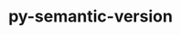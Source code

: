 ---
title: "py-semantic-version"
layout: cache
categories: [package, develop]
meta: {"compilers": ["apple-clang@=16.0.0", "gcc@=11.1.0", "gcc@=11.4.0", "gcc@=13.2.0", "gcc@=7.5.0", "gcc@=9.4.0", "oneapi@=2024.2.1"], "num_specs": 75, "num_specs_by_stack": {"data-vis-sdk": 4, "e4s": 9, "e4s-neoverse-v2": 5, "e4s-neoverse_v1": 4, "e4s-oneapi": 9, "e4s-power": 3, "ml-darwin-aarch64-mps": 9, "ml-linux-aarch64-cpu": 12, "ml-linux-aarch64-cuda": 12, "ml-linux-x86_64-cpu": 12, "ml-linux-x86_64-cuda": 12, "ml-linux-x86_64-rocm": 4, "radiuss": 8, "root": 75}, "oss": ["sequoia", "ubuntu18.04", "ubuntu20.04", "ubuntu22.04", "ubuntu24.04"], "platforms": ["darwin", "linux"], "stacks": ["data-vis-sdk", "e4s", "e4s-neoverse-v2", "e4s-neoverse_v1", "e4s-oneapi", "e4s-power", "ml-darwin-aarch64-mps", "ml-linux-aarch64-cpu", "ml-linux-aarch64-cuda", "ml-linux-x86_64-cpu", "ml-linux-x86_64-cuda", "ml-linux-x86_64-rocm", "radiuss", "root"], "targets": ["aarch64", "neoverse_v1", "neoverse_v2", "ppc64le", "x86_64_v3"], "versions": ["2.10.0"]}
spec_details: [{"compiler": "gcc@=11.4.0", "hash": "2fefme5cqx4peatc3eexvbboblnjaj3s", "os": "ubuntu22.04", "platform": "linux", "size": "-", "stacks": ["e4s", "root"], "target": "x86_64_v3", "variants": ["build_system=python_pip"], "versions": ["2.10.0"]}, {"compiler": "apple-clang@=16.0.0", "hash": "2ry24m2pv4ohqwwaeav3rzxult5y5gba", "os": "sequoia", "platform": "darwin", "size": "-", "stacks": ["ml-darwin-aarch64-mps", "root"], "target": "aarch64", "variants": ["build_system=python_pip"], "versions": ["2.10.0"]}, {"compiler": "gcc@=9.4.0", "hash": "2s4xmuuhsisb7cbp3ktxxfhplgux7cht", "os": "ubuntu20.04", "platform": "linux", "size": "-", "stacks": ["e4s-power", "root"], "target": "ppc64le", "variants": ["build_system=python_pip"], "versions": ["2.10.0"]}, {"compiler": "gcc@=13.2.0", "hash": "36qhwjaxaeq3gpszoquy3aljgscw5qiq", "os": "ubuntu24.04", "platform": "linux", "size": "-", "stacks": ["ml-linux-aarch64-cpu", "ml-linux-aarch64-cuda", "root"], "target": "aarch64", "variants": ["build_system=python_pip"], "versions": ["2.10.0"]}, {"compiler": "oneapi@=2024.2.1", "hash": "3mrmz33an4pajesjqgzf7gvz5ym7ozw3", "os": "ubuntu22.04", "platform": "linux", "size": "-", "stacks": ["e4s-oneapi", "root"], "target": "x86_64_v3", "variants": ["build_system=python_pip"], "versions": ["2.10.0"]}, {"compiler": "gcc@=11.1.0", "hash": "47bpgmbctbcvv2od236zgtri6ljtt2e4", "os": "ubuntu20.04", "platform": "linux", "size": "-", "stacks": ["data-vis-sdk", "root"], "target": "x86_64_v3", "variants": ["build_system=python_pip"], "versions": ["2.10.0"]}, {"compiler": "gcc@=13.2.0", "hash": "4fts5euuuzhjjvpgacmw4mkh37yxx46u", "os": "ubuntu24.04", "platform": "linux", "size": "-", "stacks": ["ml-linux-aarch64-cpu", "ml-linux-aarch64-cuda", "root"], "target": "aarch64", "variants": ["build_system=python_pip"], "versions": ["2.10.0"]}, {"compiler": "gcc@=7.5.0", "hash": "4lrqwnkilehl7dfkenov5dfumbjfya66", "os": "ubuntu18.04", "platform": "linux", "size": "-", "stacks": ["radiuss", "root"], "target": "x86_64_v3", "variants": ["build_system=python_pip"], "versions": ["2.10.0"]}, {"compiler": "oneapi@=2024.2.1", "hash": "5gl7ttc2smhlondkf7cblf4ggdlrdhnb", "os": "ubuntu22.04", "platform": "linux", "size": "-", "stacks": ["e4s-oneapi", "root"], "target": "x86_64_v3", "variants": ["build_system=python_pip"], "versions": ["2.10.0"]}, {"compiler": "gcc@=7.5.0", "hash": "5i43sxxbmiv2zp4vrdpsiszhsgudzlwk", "os": "ubuntu18.04", "platform": "linux", "size": "-", "stacks": ["radiuss", "root"], "target": "x86_64_v3", "variants": ["build_system=python_pip"], "versions": ["2.10.0"]}, {"compiler": "gcc@=7.5.0", "hash": "5r7vj35n5ggspvclligsp7cvutiulcd2", "os": "ubuntu18.04", "platform": "linux", "size": "-", "stacks": ["radiuss", "root"], "target": "x86_64_v3", "variants": ["build_system=python_pip"], "versions": ["2.10.0"]}, {"compiler": "gcc@=11.4.0", "hash": "5xi2sqgxmjparilxude5qnaq3zv7id43", "os": "ubuntu22.04", "platform": "linux", "size": "-", "stacks": ["e4s-neoverse_v1", "root"], "target": "neoverse_v1", "variants": ["build_system=python_pip"], "versions": ["2.10.0"]}, {"compiler": "gcc@=13.2.0", "hash": "5zb5deevti25eyynzndvzypt2f32s2dd", "os": "ubuntu24.04", "platform": "linux", "size": "-", "stacks": ["ml-linux-x86_64-cpu", "ml-linux-x86_64-cuda", "root"], "target": "x86_64_v3", "variants": ["build_system=python_pip"], "versions": ["2.10.0"]}, {"compiler": "gcc@=13.2.0", "hash": "6gv6ga7urfhlktbqvwcfhhgblcszftr2", "os": "ubuntu24.04", "platform": "linux", "size": "-", "stacks": ["ml-linux-x86_64-cpu", "ml-linux-x86_64-cuda", "ml-linux-x86_64-rocm", "root"], "target": "x86_64_v3", "variants": ["build_system=python_pip"], "versions": ["2.10.0"]}, {"compiler": "gcc@=11.4.0", "hash": "7jfj4wqlurxunjtpyze7pxqeheyypcl2", "os": "ubuntu22.04", "platform": "linux", "size": "-", "stacks": ["e4s", "root"], "target": "x86_64_v3", "variants": ["build_system=python_pip"], "versions": ["2.10.0"]}, {"compiler": "gcc@=11.1.0", "hash": "a4dqkh6krsovuys7c3qbt3kz22gnewj4", "os": "ubuntu20.04", "platform": "linux", "size": "-", "stacks": ["data-vis-sdk", "root"], "target": "x86_64_v3", "variants": ["build_system=python_pip"], "versions": ["2.10.0"]}, {"compiler": "gcc@=13.2.0", "hash": "ahoffwp5hazle4kuaeby5cjvgtatfa2u", "os": "ubuntu24.04", "platform": "linux", "size": "-", "stacks": ["ml-linux-x86_64-cpu", "ml-linux-x86_64-cuda", "ml-linux-x86_64-rocm", "root"], "target": "x86_64_v3", "variants": ["build_system=python_pip"], "versions": ["2.10.0"]}, {"compiler": "gcc@=13.2.0", "hash": "bpeefnkptr3r2dnogrlell5rlbgpo73z", "os": "ubuntu24.04", "platform": "linux", "size": "-", "stacks": ["ml-linux-aarch64-cpu", "ml-linux-aarch64-cuda", "root"], "target": "aarch64", "variants": ["build_system=python_pip"], "versions": ["2.10.0"]}, {"compiler": "gcc@=11.4.0", "hash": "bvux2fuyv2635qwb27r44qwmyommtoar", "os": "ubuntu22.04", "platform": "linux", "size": "-", "stacks": ["e4s-neoverse-v2", "root"], "target": "neoverse_v2", "variants": ["build_system=python_pip"], "versions": ["2.10.0"]}, {"compiler": "oneapi@=2024.2.1", "hash": "curxuxx7khb5a2gcrtcgi7jjnhj7dmqx", "os": "ubuntu22.04", "platform": "linux", "size": "-", "stacks": ["e4s-oneapi", "root"], "target": "x86_64_v3", "variants": ["build_system=python_pip"], "versions": ["2.10.0"]}, {"compiler": "gcc@=11.4.0", "hash": "cxydepc3n4ix7iwegzg43ilsuap6uudw", "os": "ubuntu22.04", "platform": "linux", "size": "-", "stacks": ["e4s-neoverse_v1", "root"], "target": "neoverse_v1", "variants": ["build_system=python_pip"], "versions": ["2.10.0"]}, {"compiler": "gcc@=13.2.0", "hash": "czwgehpennuzm2sm2kgonz6ve345kzcv", "os": "ubuntu24.04", "platform": "linux", "size": "-", "stacks": ["ml-linux-x86_64-cpu", "ml-linux-x86_64-cuda", "ml-linux-x86_64-rocm", "root"], "target": "x86_64_v3", "variants": ["build_system=python_pip"], "versions": ["2.10.0"]}, {"compiler": "gcc@=13.2.0", "hash": "ddnupdp2ndzfl7peivjifgmcvnaah5mc", "os": "ubuntu24.04", "platform": "linux", "size": "-", "stacks": ["ml-linux-aarch64-cpu", "ml-linux-aarch64-cuda", "root"], "target": "aarch64", "variants": ["build_system=python_pip"], "versions": ["2.10.0"]}, {"compiler": "gcc@=13.2.0", "hash": "dzdjeppualnasnssm5pwb25m3dhinu2c", "os": "ubuntu24.04", "platform": "linux", "size": "-", "stacks": ["ml-linux-aarch64-cpu", "ml-linux-aarch64-cuda", "root"], "target": "aarch64", "variants": ["build_system=python_pip"], "versions": ["2.10.0"]}, {"compiler": "oneapi@=2024.2.1", "hash": "egnjmnfoak7snih3nkdcpwfkgzjz447h", "os": "ubuntu22.04", "platform": "linux", "size": "-", "stacks": ["e4s-oneapi", "root"], "target": "x86_64_v3", "variants": ["build_system=python_pip"], "versions": ["2.10.0"]}, {"compiler": "gcc@=11.4.0", "hash": "ehktwen2qusss4urrxr4jilq26ls66e7", "os": "ubuntu22.04", "platform": "linux", "size": "-", "stacks": ["e4s-neoverse_v1", "root"], "target": "neoverse_v1", "variants": ["build_system=python_pip"], "versions": ["2.10.0"]}, {"compiler": "apple-clang@=16.0.0", "hash": "elqzwdyj2cw3ydhielzwgxlckaiudfd2", "os": "sequoia", "platform": "darwin", "size": "-", "stacks": ["ml-darwin-aarch64-mps", "root"], "target": "aarch64", "variants": ["build_system=python_pip"], "versions": ["2.10.0"]}, {"compiler": "gcc@=13.2.0", "hash": "f7l3xxzt3esokdm7n7gh2ysk4pqb5vix", "os": "ubuntu24.04", "platform": "linux", "size": "-", "stacks": ["ml-linux-aarch64-cpu", "ml-linux-aarch64-cuda", "root"], "target": "aarch64", "variants": ["build_system=python_pip"], "versions": ["2.10.0"]}, {"compiler": "gcc@=7.5.0", "hash": "fhs34u657cmsmxmcvvtj6ohomoxgpka4", "os": "ubuntu18.04", "platform": "linux", "size": "-", "stacks": ["radiuss", "root"], "target": "x86_64_v3", "variants": ["build_system=python_pip"], "versions": ["2.10.0"]}, {"compiler": "gcc@=11.4.0", "hash": "fzh6mna7fav6e2f5tywjpvkuhnnhonpv", "os": "ubuntu22.04", "platform": "linux", "size": "-", "stacks": ["e4s", "root"], "target": "x86_64_v3", "variants": ["build_system=python_pip"], "versions": ["2.10.0"]}, {"compiler": "apple-clang@=16.0.0", "hash": "g2yowxd6rana4cmlurqbftt3qxb4gfkx", "os": "sequoia", "platform": "darwin", "size": "-", "stacks": ["ml-darwin-aarch64-mps", "root"], "target": "aarch64", "variants": ["build_system=python_pip"], "versions": ["2.10.0"]}, {"compiler": "apple-clang@=16.0.0", "hash": "gd6dgwsm7lyc66pf6msiparq7dtkyggk", "os": "sequoia", "platform": "darwin", "size": "-", "stacks": ["ml-darwin-aarch64-mps", "root"], "target": "aarch64", "variants": ["build_system=python_pip"], "versions": ["2.10.0"]}, {"compiler": "gcc@=13.2.0", "hash": "ggga7qqsx5n3yjh5b72kjfbdmaqmekvc", "os": "ubuntu24.04", "platform": "linux", "size": "-", "stacks": ["ml-linux-aarch64-cpu", "ml-linux-aarch64-cuda", "root"], "target": "aarch64", "variants": ["build_system=python_pip"], "versions": ["2.10.0"]}, {"compiler": "oneapi@=2024.2.1", "hash": "hspg6mcfuclz5yjirirkpxyve4qfsb6r", "os": "ubuntu22.04", "platform": "linux", "size": "-", "stacks": ["e4s-oneapi", "root"], "target": "x86_64_v3", "variants": ["build_system=python_pip"], "versions": ["2.10.0"]}, {"compiler": "gcc@=11.4.0", "hash": "i27fqdv4edukxffiyagnfbntmscrd5l5", "os": "ubuntu22.04", "platform": "linux", "size": "-", "stacks": ["e4s", "root"], "target": "x86_64_v3", "variants": ["build_system=python_pip"], "versions": ["2.10.0"]}, {"compiler": "gcc@=13.2.0", "hash": "i7h3z3kziajinwsw53emvvsp2puwd7c4", "os": "ubuntu24.04", "platform": "linux", "size": "-", "stacks": ["ml-linux-x86_64-cpu", "ml-linux-x86_64-cuda", "root"], "target": "x86_64_v3", "variants": ["build_system=python_pip"], "versions": ["2.10.0"]}, {"compiler": "gcc@=13.2.0", "hash": "ig75n7pmsjx3p6jet2ojbiwxwic4c5n7", "os": "ubuntu24.04", "platform": "linux", "size": "-", "stacks": ["ml-linux-x86_64-cpu", "ml-linux-x86_64-cuda", "root"], "target": "x86_64_v3", "variants": ["build_system=python_pip"], "versions": ["2.10.0"]}, {"compiler": "gcc@=11.1.0", "hash": "ivtgsbrdfzyrh22valxmoe2ywid5fcwa", "os": "ubuntu20.04", "platform": "linux", "size": "-", "stacks": ["data-vis-sdk", "root"], "target": "x86_64_v3", "variants": ["build_system=python_pip"], "versions": ["2.10.0"]}, {"compiler": "apple-clang@=16.0.0", "hash": "jicp2wzri5gcscel4vmhwkkncyyfhkie", "os": "sequoia", "platform": "darwin", "size": "-", "stacks": ["ml-darwin-aarch64-mps", "root"], "target": "aarch64", "variants": ["build_system=python_pip"], "versions": ["2.10.0"]}, {"compiler": "gcc@=11.4.0", "hash": "jsjfctm3zelqcftmru4rj4omcae2khda", "os": "ubuntu22.04", "platform": "linux", "size": "-", "stacks": ["e4s", "root"], "target": "x86_64_v3", "variants": ["build_system=python_pip"], "versions": ["2.10.0"]}, {"compiler": "gcc@=13.2.0", "hash": "jz55vqys2avtrah5kayi6njkgrj32zog", "os": "ubuntu24.04", "platform": "linux", "size": "-", "stacks": ["ml-linux-x86_64-cpu", "ml-linux-x86_64-cuda", "root"], "target": "x86_64_v3", "variants": ["build_system=python_pip"], "versions": ["2.10.0"]}, {"compiler": "gcc@=13.2.0", "hash": "k2e2eqmjs6th6eouxnc2vdzl4rz63vdr", "os": "ubuntu24.04", "platform": "linux", "size": "-", "stacks": ["ml-linux-x86_64-cpu", "ml-linux-x86_64-cuda", "root"], "target": "x86_64_v3", "variants": ["build_system=python_pip"], "versions": ["2.10.0"]}, {"compiler": "apple-clang@=16.0.0", "hash": "k3ppapnp2pecqs6l7xfpm2viiheu5r6u", "os": "sequoia", "platform": "darwin", "size": "-", "stacks": ["ml-darwin-aarch64-mps", "root"], "target": "aarch64", "variants": ["build_system=python_pip"], "versions": ["2.10.0"]}, {"compiler": "gcc@=13.2.0", "hash": "kdlqxaiojycamnctibdpz6oi2gycepgx", "os": "ubuntu24.04", "platform": "linux", "size": "-", "stacks": ["ml-linux-aarch64-cpu", "ml-linux-aarch64-cuda", "root"], "target": "aarch64", "variants": ["build_system=python_pip"], "versions": ["2.10.0"]}, {"compiler": "gcc@=9.4.0", "hash": "khnvzs555dfr27lemrbnhwbm7w3oisbv", "os": "ubuntu20.04", "platform": "linux", "size": "-", "stacks": ["e4s-power", "root"], "target": "ppc64le", "variants": ["build_system=python_pip"], "versions": ["2.10.0"]}, {"compiler": "apple-clang@=16.0.0", "hash": "kjhefxk3sekofagmht5q3bogh3spkvzl", "os": "sequoia", "platform": "darwin", "size": "-", "stacks": ["ml-darwin-aarch64-mps", "root"], "target": "aarch64", "variants": ["build_system=python_pip"], "versions": ["2.10.0"]}, {"compiler": "gcc@=13.2.0", "hash": "l4bntzzqko4gxbfydt52qtsb6owg5at2", "os": "ubuntu24.04", "platform": "linux", "size": "-", "stacks": ["ml-linux-x86_64-cpu", "ml-linux-x86_64-cuda", "root"], "target": "x86_64_v3", "variants": ["build_system=python_pip"], "versions": ["2.10.0"]}, {"compiler": "gcc@=7.5.0", "hash": "mcpa4vsn7bfow2rf5lrri7i6b62aejvz", "os": "ubuntu18.04", "platform": "linux", "size": "-", "stacks": ["radiuss", "root"], "target": "x86_64_v3", "variants": ["build_system=python_pip"], "versions": ["2.10.0"]}, {"compiler": "gcc@=7.5.0", "hash": "mwofpzfljpb4abhvpiums4m7e67ifsqp", "os": "ubuntu18.04", "platform": "linux", "size": "-", "stacks": ["radiuss", "root"], "target": "x86_64_v3", "variants": ["build_system=python_pip"], "versions": ["2.10.0"]}, {"compiler": "gcc@=9.4.0", "hash": "myhf7q6z2o2lsaqy3qxyovxqewkkyoyf", "os": "ubuntu20.04", "platform": "linux", "size": "-", "stacks": ["e4s-power", "root"], "target": "ppc64le", "variants": ["build_system=python_pip"], "versions": ["2.10.0"]}, {"compiler": "gcc@=7.5.0", "hash": "n6hvzqdyfzcifd27bkmiqno7kdmftktv", "os": "ubuntu18.04", "platform": "linux", "size": "-", "stacks": ["radiuss", "root"], "target": "x86_64_v3", "variants": ["build_system=python_pip"], "versions": ["2.10.0"]}, {"compiler": "gcc@=13.2.0", "hash": "no3aahvdpyrbsj6dlfyzrszdaif3ojal", "os": "ubuntu24.04", "platform": "linux", "size": "-", "stacks": ["ml-linux-aarch64-cpu", "ml-linux-aarch64-cuda", "root"], "target": "aarch64", "variants": ["build_system=python_pip"], "versions": ["2.10.0"]}, {"compiler": "gcc@=13.2.0", "hash": "nyhnlm5wbnjylwgeyhwvs57mw767sz3l", "os": "ubuntu24.04", "platform": "linux", "size": "-", "stacks": ["ml-linux-aarch64-cpu", "ml-linux-aarch64-cuda", "root"], "target": "aarch64", "variants": ["build_system=python_pip"], "versions": ["2.10.0"]}, {"compiler": "apple-clang@=16.0.0", "hash": "ovef6fsepm4x4emfbg5ja3f2pzqvwrcn", "os": "sequoia", "platform": "darwin", "size": "-", "stacks": ["ml-darwin-aarch64-mps", "root"], "target": "aarch64", "variants": ["build_system=python_pip"], "versions": ["2.10.0"]}, {"compiler": "oneapi@=2024.2.1", "hash": "owibavqr6mrovbdmcwryofsxwcrmpokk", "os": "ubuntu22.04", "platform": "linux", "size": "-", "stacks": ["e4s-oneapi", "root"], "target": "x86_64_v3", "variants": ["build_system=python_pip"], "versions": ["2.10.0"]}, {"compiler": "gcc@=7.5.0", "hash": "oy2bsger2d4snd2o63cs5yhfj7ljjtv5", "os": "ubuntu18.04", "platform": "linux", "size": "-", "stacks": ["radiuss", "root"], "target": "x86_64_v3", "variants": ["build_system=python_pip"], "versions": ["2.10.0"]}, {"compiler": "gcc@=11.4.0", "hash": "puvnwzoxksnj237zbq5qffpyo7iuetae", "os": "ubuntu22.04", "platform": "linux", "size": "-", "stacks": ["e4s", "root"], "target": "x86_64_v3", "variants": ["build_system=python_pip"], "versions": ["2.10.0"]}, {"compiler": "gcc@=13.2.0", "hash": "q5kicbllq27abql6uxtcmvorgooobdxz", "os": "ubuntu24.04", "platform": "linux", "size": "-", "stacks": ["ml-linux-aarch64-cpu", "ml-linux-aarch64-cuda", "root"], "target": "aarch64", "variants": ["build_system=python_pip"], "versions": ["2.10.0"]}, {"compiler": "gcc@=13.2.0", "hash": "r2cmrg56gneixrteydfwnz4skjbp4wg4", "os": "ubuntu24.04", "platform": "linux", "size": "-", "stacks": ["ml-linux-x86_64-cpu", "ml-linux-x86_64-cuda", "root"], "target": "x86_64_v3", "variants": ["build_system=python_pip"], "versions": ["2.10.0"]}, {"compiler": "gcc@=11.4.0", "hash": "rmbms3tw7aeogugbxjpneffj4ykajpbf", "os": "ubuntu22.04", "platform": "linux", "size": "-", "stacks": ["e4s", "root"], "target": "x86_64_v3", "variants": ["build_system=python_pip"], "versions": ["2.10.0"]}, {"compiler": "gcc@=11.4.0", "hash": "rn2hzjsgpfr3cwl2565tqqfxcjvtrxle", "os": "ubuntu22.04", "platform": "linux", "size": "-", "stacks": ["e4s-neoverse-v2", "root"], "target": "neoverse_v2", "variants": ["build_system=python_pip"], "versions": ["2.10.0"]}, {"compiler": "oneapi@=2024.2.1", "hash": "szkpg6jpvagxoppasonklkug56ij5hhe", "os": "ubuntu22.04", "platform": "linux", "size": "-", "stacks": ["e4s-oneapi", "root"], "target": "x86_64_v3", "variants": ["build_system=python_pip"], "versions": ["2.10.0"]}, {"compiler": "gcc@=11.4.0", "hash": "udgjcukzeqo7ai4fanb27c7n4jdq2bkk", "os": "ubuntu22.04", "platform": "linux", "size": "-", "stacks": ["e4s-neoverse-v2", "root"], "target": "neoverse_v2", "variants": ["build_system=python_pip"], "versions": ["2.10.0"]}, {"compiler": "gcc@=11.1.0", "hash": "ugtwsivpla4isesp5ld62phbhpaurq2g", "os": "ubuntu20.04", "platform": "linux", "size": "-", "stacks": ["data-vis-sdk", "root"], "target": "x86_64_v3", "variants": ["build_system=python_pip"], "versions": ["2.10.0"]}, {"compiler": "gcc@=13.2.0", "hash": "ujxhzfl75msq2pmf6dm66vrr37kpzef5", "os": "ubuntu24.04", "platform": "linux", "size": "-", "stacks": ["ml-linux-x86_64-cpu", "ml-linux-x86_64-cuda", "ml-linux-x86_64-rocm", "root"], "target": "x86_64_v3", "variants": ["build_system=python_pip"], "versions": ["2.10.0"]}, {"compiler": "oneapi@=2024.2.1", "hash": "utemcnyofkyuti6mcu4j6s5to2mdzemj", "os": "ubuntu22.04", "platform": "linux", "size": "-", "stacks": ["e4s-oneapi", "root"], "target": "x86_64_v3", "variants": ["build_system=python_pip"], "versions": ["2.10.0"]}, {"compiler": "apple-clang@=16.0.0", "hash": "vf7uxkqyc2kmdz7htocp5lsj77zpaeva", "os": "sequoia", "platform": "darwin", "size": "-", "stacks": ["ml-darwin-aarch64-mps", "root"], "target": "aarch64", "variants": ["build_system=python_pip"], "versions": ["2.10.0"]}, {"compiler": "gcc@=13.2.0", "hash": "vhrw3woqrbzzc7rhdgskebmnmcvers2r", "os": "ubuntu24.04", "platform": "linux", "size": "-", "stacks": ["ml-linux-aarch64-cpu", "ml-linux-aarch64-cuda", "root"], "target": "aarch64", "variants": ["build_system=python_pip"], "versions": ["2.10.0"]}, {"compiler": "gcc@=11.4.0", "hash": "wghtkgzqmoer2dbo2yrzmb35fxong3le", "os": "ubuntu22.04", "platform": "linux", "size": "-", "stacks": ["e4s-neoverse_v1", "root"], "target": "neoverse_v1", "variants": ["build_system=python_pip"], "versions": ["2.10.0"]}, {"compiler": "gcc@=11.4.0", "hash": "wtlsbazjboyxfu3cxlyt54ylzgnqminn", "os": "ubuntu22.04", "platform": "linux", "size": "-", "stacks": ["e4s", "root"], "target": "x86_64_v3", "variants": ["build_system=python_pip"], "versions": ["2.10.0"]}, {"compiler": "gcc@=11.4.0", "hash": "wyn5lp6thyetbokiryrmuq4kseuvieuk", "os": "ubuntu22.04", "platform": "linux", "size": "-", "stacks": ["e4s-neoverse-v2", "root"], "target": "neoverse_v2", "variants": ["build_system=python_pip"], "versions": ["2.10.0"]}, {"compiler": "gcc@=13.2.0", "hash": "xcho6tdd5oy3xw7nqvl744ys3ta7iyw3", "os": "ubuntu24.04", "platform": "linux", "size": "-", "stacks": ["ml-linux-x86_64-cpu", "ml-linux-x86_64-cuda", "root"], "target": "x86_64_v3", "variants": ["build_system=python_pip"], "versions": ["2.10.0"]}, {"compiler": "oneapi@=2024.2.1", "hash": "yfhba423at5slfufx5sf7eibqtaalcfi", "os": "ubuntu22.04", "platform": "linux", "size": "-", "stacks": ["e4s-oneapi", "root"], "target": "x86_64_v3", "variants": ["build_system=python_pip"], "versions": ["2.10.0"]}, {"compiler": "gcc@=11.4.0", "hash": "ytjplp2xv6ycoitkdolrq7zspg7f5r7g", "os": "ubuntu22.04", "platform": "linux", "size": "-", "stacks": ["e4s-neoverse-v2", "root"], "target": "neoverse_v2", "variants": ["build_system=python_pip"], "versions": ["2.10.0"]}, {"compiler": "gcc@=11.4.0", "hash": "zszsfvhr4x6pnv5z726ckqko4hm7kffv", "os": "ubuntu22.04", "platform": "linux", "size": "-", "stacks": ["e4s", "root"], "target": "x86_64_v3", "variants": ["build_system=python_pip"], "versions": ["2.10.0"]}]
---